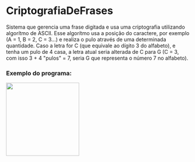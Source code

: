 # CriptografiaDeFrases
Sistema que gerencia uma frase digitada e usa uma criptografia utilizando algorítmo de ASCII. Esse algorítmo usa a posição do caractere, por exemplo (A = 1, B = 2, C = 3...) e realiza o pulo através de uma determinada quantidade. Caso a letra for C (que equivale ao dígito 3 do alfabeto), e tenha um pulo de 4 casa, a letra atual seria alterada de C para G (C = 3, com isso 3 + 4 "pulos" = 7, seria G que representa o número 7 no alfabeto).
<h3>Exemplo do programa: </h3>
<img src="https://onedrive.live.com/embed?cid=CC28D90A980B313A&resid=CC28D90A980B313A%21260846&authkey=AEOhEsOE18Gz7ro" height="200">
